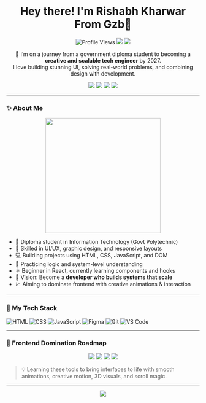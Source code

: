<h1 align="center">Hey there! I'm Rishabh Kharwar  From Gzb👋</h1>


<p align="center">
  <img src="https://komarev.com/ghpvc/?username=Rixhabh-k&label=Profile%20Views&color=blue&style=flat-square" alt="Profile Views"/>
  <img src="https://img.shields.io/badge/Mission-Scalable%20Tech%20Engineer-green?style=flat-square"/>
  <img src="https://img.shields.io/badge/Design%20+%20Frontend-My%20Passion-orange?style=flat-square"/>
</p>

<p align="center">
  🚀 I’m on a journey from a government diploma student to becoming a <strong>creative and scalable tech engineer</strong> by 2027.<br>
  I love building stunning UI, solving real-world problems, and combining design with development.
</p>

<p align="center">
  <a href="https://github.com/Rixhabh-k" target="_blank"><img src="https://img.shields.io/badge/-GitHub-black?style=for-the-badge&logo=github"></a>
  <a href="https://www.linkedin.com/in/your-linkedin/" target="_blank"><img src="https://img.shields.io/badge/-LinkedIn-blue?style=for-the-badge&logo=linkedin"></a>
  <a href="https://instagram.com/yourhandle" target="_blank"><img src="https://img.shields.io/badge/-Instagram-E4405F?style=for-the-badge&logo=instagram"></a>
  <a href="https://yourwebsite.com" target="_blank"><img src="https://img.shields.io/badge/🌐-Portfolio-red?style=for-the-badge"></a>
</p>

---

### ✨ About Me

<p align="center">
  <img src="https://user-images.githubusercontent.com/74038190/212484041-0f28ef57-d6a4-48de-b55e-8b86c78b84c7.gif" width="300"/>
</p>

- 🏫 Diploma student in Information Technology (Govt Polytechnic)
- 🎨 Skilled in UI/UX, graphic design, and responsive layouts
- 💻 Building projects using HTML, CSS, JavaScript, and DOM
- 🧠 Practicing logic and system-level understanding
- ⚛️ Beginner in React, currently learning components and hooks
- 🔭 Vision: Become a **developer who builds systems that scale**
- 📈 Aiming to dominate frontend with creative animations & interaction

---



### 🧰 My Tech Stack

![HTML](https://img.shields.io/badge/HTML-E34F26?style=flat-square&logo=html5&logoColor=white)
![CSS](https://img.shields.io/badge/CSS-1572B6?style=flat-square&logo=css3&logoColor=white)
![JavaScript](https://img.shields.io/badge/JavaScript-F7DF1E?style=flat-square&logo=javascript&logoColor=black)
![Figma](https://img.shields.io/badge/Figma-000000?style=flat-square&logo=figma)
![Git](https://img.shields.io/badge/Git-F05032?style=flat-square&logo=git&logoColor=white)
![VS Code](https://img.shields.io/badge/VS%20Code-007ACC?style=flat-square&logo=visual-studio-code)

---

### 🎯 Frontend Domination Roadmap

<p align="center">
  <img src="https://img.shields.io/badge/GSAP-88CE02?style=for-the-badge&logo=greensock&logoColor=white" />
  <img src="https://img.shields.io/badge/Three.js-000000?style=for-the-badge&logo=three.js&logoColor=white" />
  <img src="https://img.shields.io/badge/Locomotive.js-darkblue?style=for-the-badge" />
  <img src="https://img.shields.io/badge/Shery.js-black?style=for-the-badge" />
</p>

> 💡 Learning these tools to bring interfaces to life with smooth animations, creative motion, 3D visuals, and scroll magic.

---



<p align="center"> <img src="https://streak-stats.demolab.com/?user=Rixhabh-k&theme=tokyonight&hide_border=true"/> </p>

